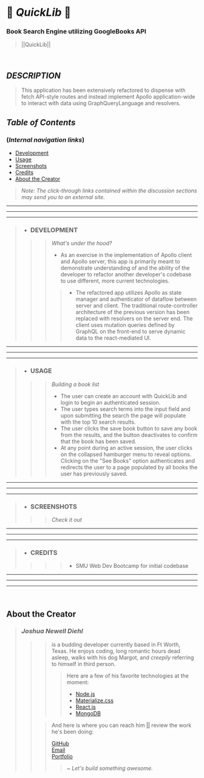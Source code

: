 #   📘 *QuickLib* 📘

### Book Search Engine utilizing GoogleBooks API  
> ||QuickLib||
<br>

## *DESCRIPTION* 
> This application has been extensively refactored to dispense with fetch API-style routes and instead implement Apollo application-wide to interact with data using GraphQueryLanguage and resolvers.
> 
>>  
>> 

## *Table of Contents*
### (*Internal navigation links*)
- [Development](#development)
- [Usage](#usage)
- [Screenshots](#screenshots)
- [Credits](#credits)
- [About the Creator](#about-the-creator)
 
> *Note: The click-through links contained within the discussion sections may send you to an external site.*
___  
___
___
> - ### **DEVELOPMENT**
>>>  *What's under the hood?* <br>
>>>>  
>>>  - As an exercise in the implementation of Apollo client and Apollo server, this app is primarily meant to demonstrate understanding of and the ability of the developer to refactor another developer's codebase to use different, more current technologies.
>>>>  - The refactored app utilizes Apollo as state manager and authenticator of dataflow between server and client.  The traditional route-controller architecture of the previous version has been replaced with resolvers on the server end.  The client uses mutation queries defined by GraphQL on the front-end to serve dynamic data to the react-mediated UI.
___  
___
___  

> - ### **USAGE**
>>>  *Building a book list* <br>
>>>>  
>>>  - The user can create an account with QuickLib and login to begin an authenticated session.
>>>  - The user types search terms into the input field and upon submitting the search the page will populate with the top 10 search results.  
>>>  - The user clicks the save book button to save any book from the results, and the button deactivates to confirm that the book has been saved.
>>>  - At any point during an active session, the user clicks on the collapsed hamburger menu to reveal options.  Clicking on the "See Books" option authenticates and redirects the user to a page populated by all books the user has previously saved.
___  
___
___  
> - ### **SCREENSHOTS**
>>>  *Check it out* <br>
>>>>  
>>>  
>>> 
___  
___
___  
> - ### **CREDITS**
>>>>  - SMU Web Dev Bootcamp for initial codebase
>>>  
>>> 
___  
___
___  
<br>

## About the Creator

> ### *Joshua Newell Diehl*
>>>  
>>> is a budding developer currently based in Ft Worth, Texas.  He enjoys coding, long romantic hours dead asleep, walks with his dog Margot, and *creepily* referring to himself in third person.  
>>>>  
>>>> Here are a few of his favorite technologies at the moment:
>>>> - [Node.js](https://nodejs.org/en/)  
>>>> - [Materialize.css](https://materializecss.com/)  
>>>> - [React.js](https://reactjs.org/)  
>>>> - [MongoDB](https://www.mongodb.com/)  
>>>>  
>>  
>>> And here is where you can reach him [||](https://developer.mozilla.org/en-US/docs/Web/JavaScript/Reference/Operators/Logical_OR 'Javascript OR Operator') review the work he's been doing:   
>>>
>>> [GitHub](https://github.com/JaynewDee 'Repositories authored by Joshua Newell Diehl')  
>>> [Email](mailto:jdiehl2236@gmail.com)  
>>> [Portfolio](https://jaynewdee.github.io/Personal-Portfolio-Bluev2/)
>>>
>>>> ~ *Let's build something awesome.*

